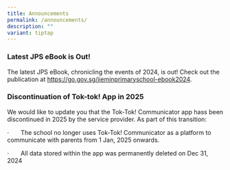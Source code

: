 ```yaml
---
title: Announcements
permalink: /announcements/
description: ""
variant: tiptap
---
```

<h3>Latest JPS eBook is Out!</h3>
<p>The latest JPS eBook, chronicling the events of 2024, is out! Check out
the publication at <a href="https://go.gov.sg/jieminprimaryschool-ebook2024" rel="noopener noreferrer nofollow" target="_blank">https://go.gov.sg/jieminprimaryschool-ebook2024</a>.</p>
<p></p>
<h3>Discontinuation of Tok-tok! App in 2025</h3>
<p>We would like to update you that the Tok-Tok! Communicator app hass been
discontinued in 2025 by the service provider. As part of this transition:</p>
<p>·&nbsp;&nbsp;&nbsp;&nbsp;&nbsp;&nbsp; The school no longer uses Tok-Tok!
Communicator as a platform to communicate with parents from 1 Jan, 2025
onwards.</p>
<p>·&nbsp;&nbsp;&nbsp;&nbsp;&nbsp;&nbsp; All data stored within the app was
permanently deleted on Dec 31, 2024</p>
<p>&nbsp;</p>